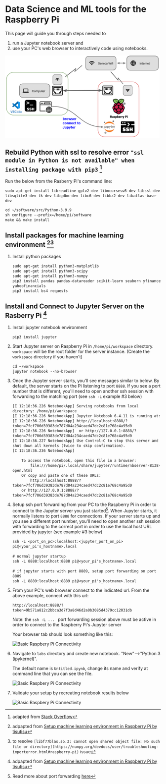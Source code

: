 
# Data Science and ML tools for the Raspberry Pi

This page will guide you through steps needed to 

1. run a Jupyter notebook server and 
1. use your PC's web browser to interactively code using notebooks.   

<img src="images/architecture_pi_connectivity_jupyter.png" alt="Basic Raspbery Pi Connectivity" width="500" />

## Rebuild Python with ssl to resolve error `"ssl module in Python is not available" when installing package with pip3` [^1]

Run the below from the Rasberry Pi's command line:
```
sudo apt-get install libreadline-gplv2-dev libncursesw5-dev libssl-dev libsqlite3-dev tk-dev libgdbm-dev libc6-dev libbz2-dev libatlas-base-dev
```
```
cd ~/software/src/Python-3.9.9
sh configure --prefix=/home/pi/software
make && make install
```

## Install packages for machine learning environment [^2][^3]

1. Install python packages
    ```
    sudo apt-get install python3-matplotlib
    sudo apt-get install python3-scipy
    sudo apt-get install python3-numpy
    pip3 install pandas pandas-datareader scikit-learn seaborn yfinance yahoofinancials
    pip3 install bs4 requests
    ```

## Install and Connect to Jupyter Server on the Rasberry Pi [^2]

1. Install jupyter notebook environment
    ```
    pip3 install jupyter
    ```

1. Start Jupyter server on Raspberry Pi in `/home/pi/workspace` directory.  `workspace` will be the root folder for the server instance.  (Create the `workspace` directory if you haven't)
    ```
    cd ~/workspace 
    jupyter notebook --no-browser
    ```

1. Once the Jupyter server starts, you'll see messages similar to below.   By default, the server starts on the Pi listening to port `8888`.  If you see a port number that is different, you'll need to open another ssh session with forwarding to the matching port (see `ssh -L` example #3 below)
    ```
    [I 12:18:36.226 NotebookApp] Serving notebooks from local directory: /home/pi/workspace
    [I 12:18:36.226 NotebookApp] Jupyter Notebook 6.4.11 is running at:
    [I 12:18:36.226 NotebookApp] http://localhost:8888/?token=7fcf706d39383de787d04a234caed47dc2c81e768c4a95d0
    [I 12:18:36.226 NotebookApp]  or http://127.0.0.1:8888/?token=7fcf706d39383de787d04a234caed47dc2c81e768c4a95d0
    [I 12:18:36.227 NotebookApp] Use Control-C to stop this server and shut down all kernels (twice to skip confirmation).
    [C 12:18:36.236 NotebookApp]

        To access the notebook, open this file in a browser:
            file:///home/pi/.local/share/jupyter/runtime/nbserver-8138-open.html
        Or copy and paste one of these URLs:
            http://localhost:8888/?token=7fcf706d39383de787d04a234caed47dc2c81e768c4a95d0
        or http://127.0.0.1:8888/?token=7fcf706d39383de787d04a234caed47dc2c81e768c4a95d0

    ```

1. Setup ssh port forwarding from your PC to the Raspberry Pi in order to connect to the Jupyter server you just started[^4].  When Jupyter starts, it normally listens to port `8888` for connections.  If your server starts up and you see a different port number, you'll need to open another ssh session with forwarding to the correct port in order to use the local host URL provided by jupyter (see example #3 below)
    ```
    ssh -L <port_on_pc>:localhost:<jupyter_port_on_pi> pi@<your_pi's_hostname>.local

    # normal jupyter startup 
    ssh -L 8888:localhost:8888 pi@<your_pi's_hostname>.local  

    # if jupyter starts with port 8889, setup port forwarding on port 8889
    ssh -L 8889:localhost:8889 pi@<your_pi's_hostname>.local
    ```

1. From your PC's web browser connect to the indicated url.  From the above example, connect with this url:
    ```
    http://localhost:8888/?token=9b571a812c2bbca3d7f3a8d46d2a0b3085d4379cc12031db
    ```
    Note: the `ssh -L ... ` port forwarding session above must be active in order to connect to the Raspberry Pi's Jupyter server

    Your browser tab should look something like this:

    <img src="images/jupyter-file-browser.png" alt="Basic Raspbery Pi Connectivity" width="300" />

1. Navigate to `labs` directory and create new notebook.  "New"-->"Python 3 (ipykernel)".  

    The default name is `Untitled.ipynb`, change its name and verify at command line that you can see the file.

    <img src="images/jupyter-create-new-notebook.png" alt="Basic Raspbery Pi Connectivity" width="300" />


1. Validate your setup by recreating notebook results below

    <img src="images/jupyter-notebook.png" alt="Basic Raspbery Pi Connectivity" width="500" />


[^1]: adapted from [Stack Overflow](https://stackoverflow.com/a/44758621)

[^2]: adpapted from [Setup machine learning environment in Raspberry Pi by tisutisu](https://medium.com/@tisutisu/setup-machine-learning-environment-in-raspberry-pi-bc386c6a6f40)

[^3]: to resolve `[libf77blas.so.3: cannot open shared object file: No such file or directory](https://numpy.org/devdocs/user/troubleshooting-importerror.html#raspberry-pi)` issue 

[^4]: Read more about port forwarding [here](https://help.ubuntu.com/community/SSH/OpenSSH/PortForwarding)